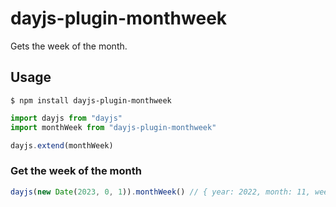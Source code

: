 # dayjs-plugin-monthweek

Gets the week of the month.

## Usage

```
$ npm install dayjs-plugin-monthweek
```

```javascript
import dayjs from "dayjs"
import monthWeek from "dayjs-plugin-monthweek"

dayjs.extend(monthWeek)
```

### Get the week of the month

```javascript
dayjs(new Date(2023, 0, 1)).monthWeek() // { year: 2022, month: 11, week: 5 }
```
